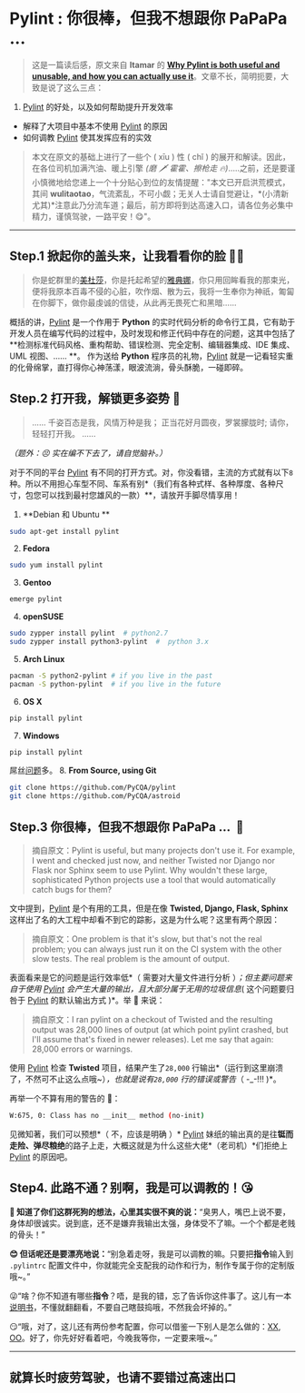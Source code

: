 # Pylint : 你很棒，但我不想跟你 PaPaPa ...

> 这是一篇读后感，原文来自 **Itamar** 的 **[Why Pylint is both useful and unusable, and how you can actually use it](https://codewithoutrules.com/2016/10/19/pylint/)**。文章不长，简明扼要，大致是说了这么三点：

1. [Pylint](https://www.pylint.org/) 的好处，以及如何帮助提升开发效率

-   解释了大项目中基本不使用 [Pylint](https://www.pylint.org/) 的原因
-   如何调教 [Pylint](https://www.pylint.org/) 使其发挥应有的实效

> 本文在原文的基础上进行了一些个 ( xīu ) 性 ( chǐ ) 的展开和解读。因此，在各位司机加满汽油、暖上引擎 _(磨 🗡 霍霍、擦枪走 🔥)_.....之前，还是要谨小慎微地给您递上一个十分贴心到位的友情提醒："本文已开启洪荒模式，其间 **wulitaotao**，气流紊乱，不可小觑；无关人士请自觉避让，*(小清新尤其)*注意此乃分流车道；最后，前方即将到达高速入口，请各位务必集中精力，谨慎驾驶，一路平安！😋"。

---

## Step.1 掀起你的盖头来，让我看看你的脸 👰🏻

> 你是蛇群里的[美杜莎](https://www.python.org)，你是托起希望的[雅典娜](https://pypi.python.org)，你只用回眸看我的那束光，便将我原本百毒不侵的心脏，吹作烟、散为云，我将一生奉你为神祇，匍匐在你脚下，做你最虔诚的信徒，从此再无畏死亡和黑暗......

概括的讲，[Pylint](https://www.pylint.org/) 是一个作用于 **Python** 的实时代码分析的命令行工具，它有助于开发人员在编写代码的过程中，及时发现和修正代码中存在的问题，这其中包括了**检测标准代码风格、重构帮助、错误检测、完全定制、编辑器集成、IDE 集成、UML 视图、...... **。
作为送给 **Python** 程序员的礼物，[Pylint](https://www.pylint.org/) 就是一记看轻实重的化骨绵掌，直打得你心神荡漾，眼波流淌，骨头酥脆，一碰即碎。

## Step.2 打开我，解锁更多姿势 👄

> ......
> 千姿百态是我，风情万种是我；
> 正当花好月圆夜，罗裳朦胧时;
> 请你，
> 轻轻打开我。
> ......

_（题外：😣 实在编不下去了，请自觉脑补。）_

对于不同的平台 [Pylint](https://www.pylint.org/) 有不同的打开方式。对，你没看错，主流的方式就有以下`8`种。所以不用担心车型不同、车系有别\*（我们有各种式样、各种厚度、各种尺寸，包您可以找到最衬您雄风的一款）\*\*，请放开手脚尽情享用！

1. **Debian 和 Ubuntu **

```bash
sudo apt-get install pylint
```

2. **Fedora**

```bash
sudo yum install pylint
```

3. **Gentoo**

```bash
emerge pylint
```

4. **openSUSE**

```bash
sudo zypper install pylint  # python2.7
sudo zypper install python3-pylint  #  python 3.x
```

5. **Arch Linux**

```bash
pacman -S python2-pylint # if you live in the past
pacman -S python-pylint  # if you live in the future
```

6. **OS X**

```bash
pip install pylint
```

7. **Windows**

```bash
pip install pylint
```

屌丝[问题](http://docs.pylint.org/installation.html#note-for-windows-users)多。 8. **From Source, using Git**

```bash
git clone https://github.com/PyCQA/pylint
git clone https://github.com/PyCQA/astroid
```

## Step.3 你很棒，但我不想跟你 PaPaPa ...  🤥

> 摘自原文：Pylint is useful, but many projects don't use it. For example, I went and checked just now, and neither Twisted nor Django nor Flask nor Sphinx seem to use Pylint. Why wouldn't these large, sophisticated Python projects use a tool that would automatically catch bugs for them?

文中提到，[Pylint](https://www.pylint.org/) 是个有用的工具，但是在像 **Twisted, Django, Flask, Sphinx** 这样出了名的大工程中却看不到它的踪影，这是为什么呢？这里有两个原因：

> 摘自原文：One problem is that it's slow, but that's not the real problem; you can always just run it on the CI system with the other slow tests. The real problem is the amount of output.

表面看来是它的问题是运行效率低*（ 需要对大量文件进行分析 ）*；但主要问题来自于使用 [Pylint](https://www.pylint.org/) 会产生大量的输出，且大部分属于无用的垃圾信息*( 这个问题要归咎于 [Pylint](https://www.pylint.org/) 的默认输出方式 )*。举 🌰 来说：

> 摘自原文：I ran pylint on a checkout of Twisted and the resulting output was 28,000 lines of output (at which point pylint crashed, but I'll assume that's fixed in newer releases). Let me say that again: 28,000 errors or warnings.

使用 [Pylint](https://www.pylint.org/) 检查 **Twisted** 项目，结果产生了`28,000` 行输出*（运行到这里崩溃了，不然可不止这么点哦~）*，也就是说有`28,000` 行的错误或警告*（ -\_-!!! )*。

再举一个不算有用的警告的 🌰：

```bash
W:675, 0: Class has no __init__ method (no-init)
```

见微知著，我们可以预想*（ 不，应该是明确 ）* [Pylint](https://www.pylint.org/) 妹纸的输出真的是往**铤而走险、弹尽粮绝**的路子上走，大概这就是为什么这些大佬*（老司机）*们拒绝上 [Pylint](https://www.pylint.org/) 的原因吧。

## Step4. 此路不通？别啊，我是可以调教的！😘

**😤 知道了你们这群死狗的想法，心里其实很不爽的说：**“臭男人，嘴巴上说不要，身体却很诚实。说到底，还不是嫌弃我输出太强，身体受不了嘛。一个个都是老贱的骨头！”

**😊 但话呢还是要漂亮地说：**“别急着走呀，我是可以调教的嘛。只要把**指令**输入到 `.pylintrc` 配置文件中，你就能完全支配我的动作和行为，制作专属于你的定制版哦~。”

😜“啥？你不知道有哪些**指令**？唔，是我的错，忘了告诉你这件事了。这儿有一本[说明书](https://pylint.readthedocs.io/en/latest/)，不懂就翻翻看，不要自己瞎鼓捣哦，不然我会坏掉的。”

😏“哦，对了，这儿还有两份参考配置，你可以借鉴一下别人是怎么做的：[XX](https://github.com/ClusterHQ/flocker/blob/master/.pylintrc), [OO](https://github.com/datawire/quark/blob/master/.pylintrc)。好了，你先好好看着吧，今晚我等你，一定要来哦~。”

---

## 就算长时疲劳驾驶，也请不要错过高速出口
